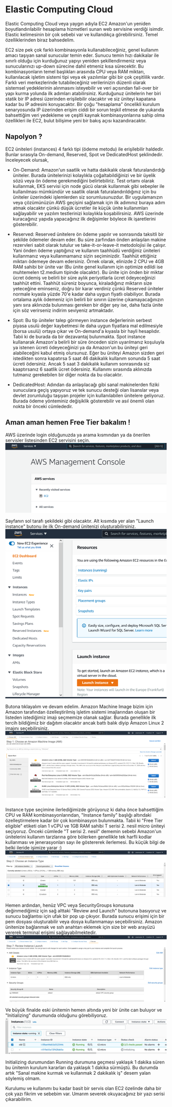 # Elastic Computing Cloud

Elastic Computing Cloud veya yaygın adıyla EC2 Amazon'un yeniden boyutlandırılabilir hesaplama hizmetleri sunan web servisine verdiği isimdir.
Elastic kelimesinin bir çok sebebi var ve kullandıkça görebilirsiniz. Temel özelliklerinden biraz bahsedelim.

EC2 size pek çok farklı kombinasyonla kullanabileceğiniz, genel kullanım amacı taşıyan sanal sunucular temin eder. Sunucu temin hızı dakikalar ile sınırlı olduğu için kurduğunuz yapıyı yeniden şekillendirmeniz veya sunucularınızı up-down sürecine dahil etmeniz kısa sürecektir.
Bu kombinasyonların temel başlıkları arasında CPU veya RAM miktarı, kullanılacak işletim sistemi tipi veya ek yazılımlar gibi bir çok çeşitlilik vardır.
Farklı veri merkezlerinde tutabileceğiniz verilerinizin düzenli olarak sistemsel yedeklerinin alınmasını isteyebilir ve veri açısından fail-over bir yapı kurma yolunda ilk adımları atabilirsiniz.
Kurduğunuz ünitelerin her biri statik bir IP adresi üzerinden erişilebilir olacaktır ve siz üniteyi kapatana kadar bu IP adresini koruyacaktır. Bir çoğu "hesaplama" öncelikli kurulum senaryosunda IP üzerinden erişim ciddi bir sorun teşkil etmese de yukarıda bahsettiğim veri yedekleme ve çeşitli kaynak kombinasyonlarına sahip olma özellikleri ile EC2, bulut bilişime yeni bir bakış açısı kazandıracaktır.

## Napolyon ?

EC2 üniteleri (instances) 4 farklı tipi (ödeme metodu) ile erişilebilir haldedir. Bunlar sırasıyla On-demand, Reserved, Spot ve DedicatedHost şeklindedir. İnceleyecek olursak,

- On-Demand: Amazon'un saatlik ve hatta dakikalık olarak faturalandırdığı üniteler. Burada ünitelerinizi kolaylıkla çoğaltabildiğinizi ve bir üyelik sözü veya ön ödeme gerekmediğini belirtebiliriz. Test ortamı olarak kullanmak, EKS servisi için node gücü olarak kullanmak gibi sebepler ile kullanılması mümkündür ve saatlik olarak faturalandırıldığınız için bu üniteler üzerindeki işlemlerden siz sorumlusunuzdur. Bir uygulamanızın veya çözümünüzün AWS geçişini sağlamak için ilk adımınız buraya adım atmak olacaktır çünkü düşük ücretler ile küçük ünite kullanımları sağlayabilir ve yazılım testlerinizi kolaylıkla koşabilirsiniz. AWS üzerinde kuracağınız yapıda yapacağınız ilk değişimler böylece ilk işaretlerini gösterebilir.

- Reserved: Reserved ünitelere ön ödeme yapılır ve sonrasında taksitli bir şekilde ödemeler devam eder. Bu süre zarfından önden anlaşılan makine rezervleri sabit olarak tutulur ve take-it-or-leave-it metodolojisi ile çalışır. Yani önden ödeme yaptığınız ve kullanım taahhüdü verdiğiniz üniteleri kullanmanız veya kullanmamanız sizin seçiminizdir. Taahhüt ettiğiniz miktarı ödemeye devam edersiniz. Örnek olarak, elinizde 2 CPU ve 4GB RAM sahibi bir ünite var (Bu ünite genel kullanım için optimize edildi ise muhtemelen t2.medium tipinde olacaktır). Bu ünite için önden bir miktar ücret ödemiş ve belirli bir süre aylık periyotlarla ücret ödeyeceğinizi taahhüt ettini. Taahhüt süreniz boyunca, kiraladığınız miktarın size yeteceğine eminseniz, doğru bir karar verdiniz çünkü Reserved üniteler normale kıyasla yüzde 70'e kadar daha uygun fiyatlı olabiliyor. Burada ortalama aylık ödemeniz için belirli bir sınırın üzerine çıkamayacağınızın yanı sıra aklınızda bulunması gereken bir diğer şey ise, daha fazla ünite için söz verirseniz indirim seviyeniz artmaktadır.

- Spot: Bu tip üniteler talep görmeyen instance değerlerinin serbest piyasa usulü değer kaybetmesi ile daha uygun fiyatlara mal edilmesiyle (borsa usulü) ortaya çıkar ve On-demand'a kıyasla bir hayli hesaplıdır. Tabii ki de burada da bir dezavantaj bulunmakta. Spot instance kullanarak Amazon'a belirli bir süre önceden sizin uyarılmanız koşuluyla ya istenen ücreti ödeyeceğinizi ya da Amazon'un bu üniteyi geri alabileceğini kabul etmiş olursunuz. Eğer bu üniteyi Amazon sizden geri istedikten sonra kapatırsa 5 saat 46 dakikalık kullanım sonunda 5 saat ücreti ödersiniz. Ancak 5 saat 3 dakikalık kullanım sonrasında siz kaaptırsanız 6 saatlik ücret ödersiniz. Kullanımı sırasında aklınızda tutmanız gerekebilen bir diğer nokta da bu olacaktır.

- DedicatedHost: Adından da anlaşılacağı gibi sanal makinelerden fiziki sunuculara geçiş yapıyoruz ve tek sunucu desteği olan lisanslar veya devlet zorunluluğu taşıyan projeler için kullanılabilen ünitelere geliyoruz. Burada ödeme yönteminiz değişiklik gösterebilir ve asıl önemli olan nokta bir önceki cümlededir.

## Aman aman hemen Free Tier bakalım !

AWS üzerinde login olduğunuzda ya arama kısmından ya da önerilen servisler listesinden EC2 servisini seçin.
![EC2-1](./ec2-1.PNG)

Sayfanın sol tarafı şekildeki gibi olacaktır. Alt kısımda yer alan "Launch instance" butonu ile ilk On-demand ünitenizi oluşturabilirsiniz.
![EC2-2](./ec2-2.png)

Butona tıklayalım ve devam edelim. Amazon Machine Image bizim için Amazon tarafından özelleştirilmiş işletim sistemi imajlarından oluşan bir listeden istediğimiz imajı seçmemize olanak sağlar. Burada genellikle ilk tercih bildiğimiz bir dağıtım olacaktır ancak battı balık diyip Amazon Linux 2 imajını seçebilirsiniz.
![EC2-3](./ec2-3.png)

Instance type seçimine ilerlediğimizde görüyoruz ki daha önce bahsettiğim CPU ve RAM kombinasyonlarından, "Instance family" başlığı altındaki özelleştirmelere kadar bir çok kombinasyon bulunmakta. Tabii ki "Free Tier eligible" etiketi olan 1 vCPU ve 1GB RAM sahibi T serisi 2. nesil micro üniteyi seçiyoruz. Önceki cümlede "T serisi 2. nesil" dememin sebebi Amazon'un ünitelerini kullanım tarzlarına göre bölerken genellikle tek harfli kodlar kullanması ve jenerasyonları sayı ile göstererek ilerlemesi. Bu küçük bilgi de belki ileride işimize yarar :)
![EC2-4](./ec2-4.png)

Hemen ardından, henüz VPC veya SecurityGroups konusuna değinmediğimiz için sağ alttaki "Review and Launch" butonuna basıyoruz ve sunucu bağlantısı için ufak bir pop up çıkıyor. Burada sunucu erişimi için bir pem dosyası oluşturabilir veya dosya kullanmamayı seçebilirsiniz. Amazon ünitenize bağlanmak ve ssh anahtarı eklemek için size bir web arayüzü vererek terminal erişimi sağlayabilmektedir.
![EC2-5](./ec2-5.png)

Ve büyük finalde eski ünitemin hemen altında yeni bir ünite can buluyor ve "Initializing" durumunda olduğunu görebiliyoruz. 
![EC2-6](./ec2-6.png)

Initializing durumundan Running durumuna geçmesi yaklaşık 1 dakika süren bu ünitenin kurulum kararları da yaklaşık 1 dakika sürmüştü. Bu durumda artık "Sanal makine kurmak ve kullanmak 2 dakikalık iş" desem yalan söylemiş olmam.

Kurulumu ve kullanımı bu kadar basit bir servis olan EC2 özelinde daha bir çok yazı fikrim ve sebebim var. Umarım severek okuyacağınız bir yazı serisi çıkarabilirim.
